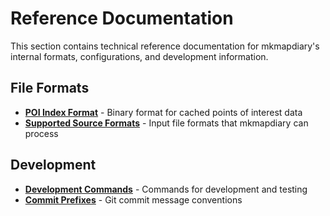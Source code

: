 # Reference Documentation

This section contains technical reference documentation for mkmapdiary's internal formats, configurations, and development information.

## File Formats

- **[POI Index Format](poi-index-format.md)** - Binary format for cached points of interest data
- **[Supported Source Formats](supported_source_formats/index.md)** - Input file formats that mkmapdiary can process

## Development

- **[Development Commands](development/dev-commands.md)** - Commands for development and testing
- **[Commit Prefixes](development/commit-prefixes.md)** - Git commit message conventions